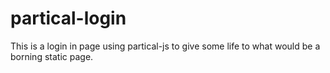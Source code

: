 # partical-login
This is a login in page using partical-js to give some life to what would be a borning static page.
